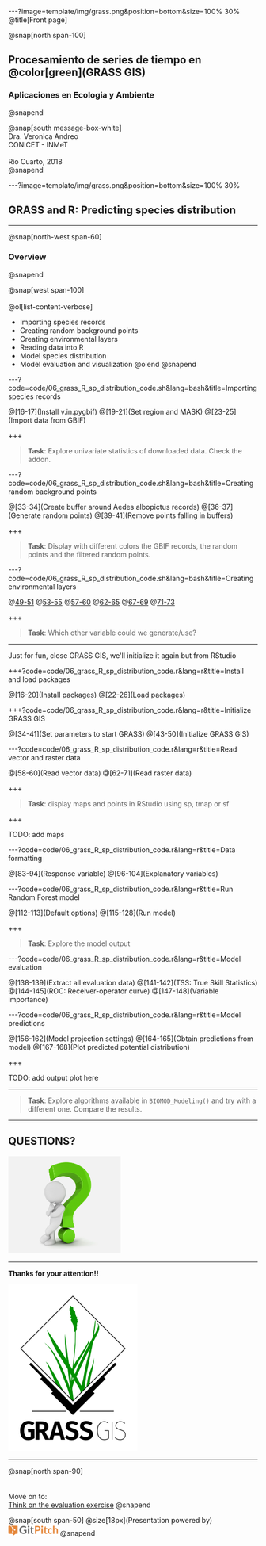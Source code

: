 ---?image=template/img/grass.png&position=bottom&size=100% 30%
@title[Front page]

@snap[north span-100]
<br>
<h2>Procesamiento de series de tiempo en @color[green](GRASS GIS)</h2>
<h3>Aplicaciones en Ecologia y Ambiente</h3>
@snapend

@snap[south message-box-white]
<br>Dra. Veronica Andreo<br>CONICET - INMeT<br><br>Rio Cuarto, 2018<br>
@snapend

---?image=template/img/grass.png&position=bottom&size=100% 30%

## GRASS and R: Predicting species distribution

---

@snap[north-west span-60]
<h3>Overview</h3>
@snapend

@snap[west span-100]
<br><br>
@ol[list-content-verbose]
- Importing species records
- Creating random background points
- Creating environmental layers
- Reading data into R
- Model species distribution
- Model evaluation and visualization
@olend
@snapend

---?code=code/06_grass_R_sp_distribution_code.sh&lang=bash&title=Importing species records

@[16-17](Install v.in.pygbif)
@[19-21](Set region and MASK)
@[23-25](Import data from GBIF)

+++

> **Task**: Explore univariate statistics of downloaded data. Check the []() addon.

---?code=code/06_grass_R_sp_distribution_code.sh&lang=bash&title=Creating random background points

@[33-34](Create buffer around Aedes albopictus records)
@[36-37](Generate random points)
@[39-41](Remove points falling in buffers)

+++

> **Task**: Display with different colors the GBIF records, the random points and the filtered random points.

---?code=code/06_grass_R_sp_distribution_code.sh&lang=bash&title=Creating environmental layers

@[49-51]()
@[53-55]()
@[57-60]()
@[62-65]()
@[67-69]()
@[71-73]()

+++

> **Task**: Which other variable could we generate/use?

---

Just for fun, close GRASS GIS, we'll initialize it again but from RStudio

+++?code=code/06_grass_R_sp_distribution_code.r&lang=r&title=Install and load packages

@[16-20](Install packages)
@[22-26](Load packages)

+++?code=code/06_grass_R_sp_distribution_code.r&lang=r&title=Initialize GRASS GIS

@[34-41](Set parameters to start GRASS)
@[43-50](Initialize GRASS GIS)

---?code=code/06_grass_R_sp_distribution_code.r&lang=r&title=Read vector and raster data

@[58-60](Read vector data)
@[62-71](Read raster data)

+++

> **Task**: display maps and points in RStudio using sp, tmap or sf

+++

TODO: add maps

---?code=code/06_grass_R_sp_distribution_code.r&lang=r&title=Data formatting

@[83-94](Response variable)
@[96-104](Explanatory variables)

---?code=code/06_grass_R_sp_distribution_code.r&lang=r&title=Run Random Forest model

@[112-113](Default options)
@[115-128](Run model)

+++

> **Task**: Explore the model output

---?code=code/06_grass_R_sp_distribution_code.r&lang=r&title=Model evaluation

@[138-139](Extract all evaluation data)
@[141-142](TSS: True Skill Statistics)
@[144-145](ROC: Receiver-operator curve)
@[147-148](Variable importance)

---?code=code/06_grass_R_sp_distribution_code.r&lang=r&title=Model predictions

@[156-162](Model projection settings)
@[164-165](Obtain predictions from model)
@[167-168](Plot predicted potential distribution)

+++

TODO: add output plot here

---

> **Task**: Explore algorithms available in `BIOMOD_Modeling()` and try with a different one. Compare the results. 

---

## QUESTIONS?

<img src="assets/img/gummy-question.png" width="45%">

---

**Thanks for your attention!!**

![GRASS GIS logo](assets/img/grass_logo_alphab.png)

---

@snap[north span-90]
<br><br><br>
Move on to: 
<br>
[Think on the evaluation exercise]()
@snapend

@snap[south span-50]
@size[18px](Presentation powered by)
<br>
<a href="https://gitpitch.com/">
<img src="assets/img/gitpitch_logo.png" width="20%"></a>
@snapend

